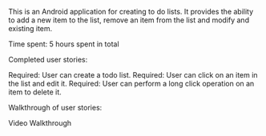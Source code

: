 This is an Android application for creating to do lists. It provides the ability to add a new item to the list, remove an item from the list and modify and existing item.

Time spent: 5 hours spent in total

Completed user stories:

 Required: User can create a todo list.
 Required: User can click on an item in the list and edit it.
 Required: User can perform a long click operation on an item to delete it.

Walkthrough of user stories:

Video Walkthrough
